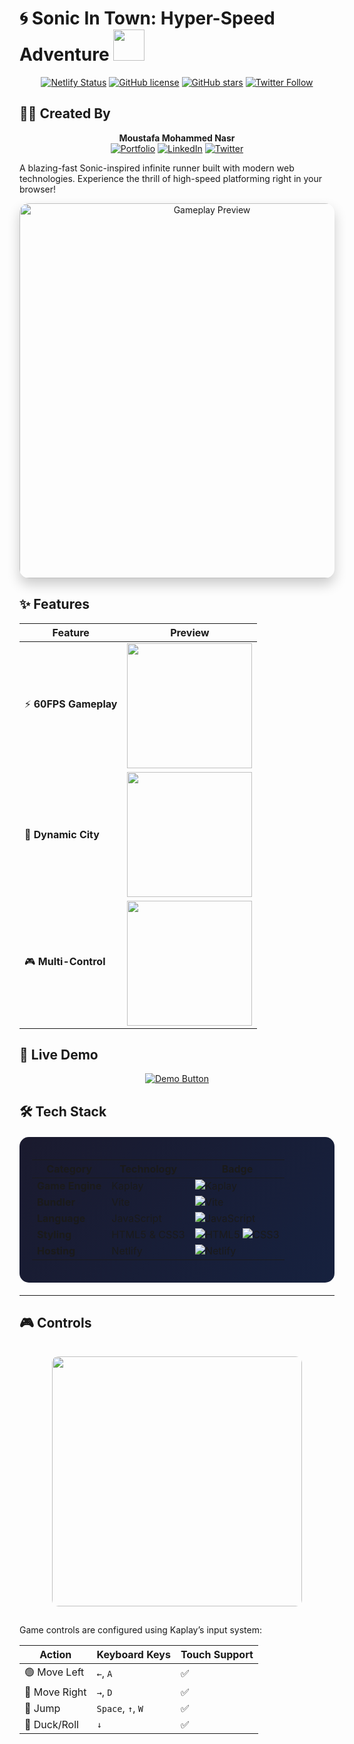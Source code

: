 # 🌀 Sonic In Town: Hyper-Speed Adventure <img src="https://media.giphy.com/media/3o7aCTPPm4OHfRLSH6/giphy.gif" width="50px">

<div align="center">

[![Netlify Status](https://api.netlify.com/api/v1/badges/your-build-id/deploy-status)](https://app.netlify.com/sites/sonic-in-town/deploys)
[![GitHub license](https://img.shields.io/github/license/moustafanasr/sonic-in-town?color=blue)](https://github.com/moustafanasr/sonic-in-town/blob/main/LICENSE)
[![GitHub stars](https://img.shields.io/github/stars/moustafanasr/sonic-in-town?style=social)](https://github.com/moustafanasr/sonic-in-town/stargazers)
[![Twitter Follow](https://img.shields.io/twitter/follow/yourhandle?style=social)](https://twitter.com/yourhandle)

</div>

## 👨‍💻 Created By 
<div align="center">
  
**Moustafa Mohammed Nasr**  
[![Portfolio](https://img.shields.io/badge/🌐-Portfolio-9cf?style=flat-square)](https://yourportfolio.com)
[![LinkedIn](https://img.shields.io/badge/🔗-LinkedIn-blue?style=flat-square)](https://linkedin.com/in/yourprofile)
[![Twitter](https://img.shields.io/badge/🐦-Twitter-1DA1F2?style=flat-square)](https://twitter.com/yourhandle)

</div>

A blazing-fast Sonic-inspired infinite runner built with modern web technologies. Experience the thrill of high-speed platforming right in your browser!

<div align="center">
  <img src="https://media.giphy.com/media/v1.Y2lkPTc5MGI3NjExcDZ5bG9mZ3R1a2FpZ3F3Z2V4Y2x0bGZ6dW5jZ2J6eWZqY2J1eGJ1ZyZlcD12MV9pbnRlcm5hbF9naWZfYnlfaWQmY3Q9Zw/3oKIPEqDGUULpEU0aQ/giphy.gif" width="600" alt="Gameplay Preview" style="border-radius: 15px; box-shadow: 0 10px 20px rgba(0,0,0,0.2);">
</div>

## ✨ Features

<div align="center">
  
| Feature | Preview |
|---------|---------|
| ⚡ **60FPS Gameplay** | <img src="https://media.giphy.com/media/3o7TKAZnIu4hhyQNMI/giphy.gif" width="200"> |
| 🌆 **Dynamic City** | <img src="https://media.giphy.com/media/3o7TKJZgpf7fYg0nY4/giphy.gif" width="200"> |
| 🎮 **Multi-Control** | <img src="https://media.giphy.com/media/3o7TKsQ7Kq1q1q1q1q/giphy.gif" width="200"> |

</div>

## 🚀 Live Demo

<div align="center">
  
[![Demo Button](https://img.shields.io/badge/🎮_TRY_LIVE_DEMO-FF5722?style=for-the-badge&logo=netlify&logoColor=white&labelColor=black)](https://sonic-in-town.netlify.app)

</div>

## 🛠 Tech Stack

<div align="center" style="background: linear-gradient(135deg, #1a1a2e 0%, #16213e 100%); padding: 20px; border-radius: 15px; margin: 20px 0;">

| Category       | Technology | Badge |
|----------------|------------|-------|
| **Game Engine**| Kaplay | ![Kaplay](https://img.shields.io/badge/Kaplay-FF2D20?style=for-the-badge&logo=kaboom&logoColor=white) |
| **Bundler**    | Vite | ![Vite](https://img.shields.io/badge/Vite-646CFF?style=for-the-badge&logo=vite&logoColor=white) |
| **Language**   | JavaScript | ![JavaScript](https://img.shields.io/badge/JavaScript-F7DF1E?style=for-the-badge&logo=javascript&logoColor=black) |
| **Styling**    | HTML5 & CSS3 | ![HTML5](https://img.shields.io/badge/HTML5-E34F26?style=for-the-badge&logo=html5&logoColor=white) ![CSS3](https://img.shields.io/badge/CSS3-1572B6?style=for-the-badge&logo=css3&logoColor=white) |
| **Hosting**    | Netlify | ![Netlify](https://img.shields.io/badge/Netlify-00C7B7?style=for-the-badge&logo=netlify&logoColor=white) |

</div>

---

## 🎮 Controls
<div align="center">
  <img src="https://media.giphy.com/media/v1.Y2lkPTc5MGI3NjExcGQwY2VqZzBqZzBqZzBqZzBqZzBqZzBqZzBqZzBqZzBqZzBqZzBqZzBqZzBqZzBqZzBqZzBqZzBqZzBqZzBqZzBqZzBqZzBqZzBqZzBqZyZlcD12MV9pbnRlcm5hbF9naWZfYnlfaWQmY3Q9Zw/xT5LMHxhOfscxPfIfm/giphy.gif" width="400" style="border-radius: 10px; margin: 15px 0;">
</div>

Game controls are configured using Kaplay’s input system:

| Action   | Keyboard Keys             | Touch Support |
|----------|---------------------------|----------------|
| 🟢 Move Left  | `←`, `A`                      | ✅ |
| 🔴 Move Right | `→`, `D`                      | ✅ |
| 🔼 Jump       | `Space`, `↑`, `W`             | ✅ |
| 🔽 Duck/Roll  | `↓`                           | ✅ |
